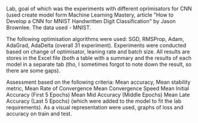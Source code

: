 Lab, goal of which was the experiments with different oprimisators for CNN (used create model form Machine Learning Mastery, article "How to Develop a CNN for MNIST Handwritten Digit Classification" by Jason Brownlee. The data used - MNIST.

The following optimisation algorithms were used: SGD, RMSProp, Adam, AdaGrad, AdaDelta (overall 31 experiment). Experiments were conducted based on change of optimisator, leaning rate and batch size. All results are stores in the Excel file (both a table with a summary and the results of each model in a separate tab (tho, I sometimes forgot to note down the result, so there are some gaps).

Assessment based on the following criteria: Mean accuracy, Mean stability metric, Mean Rate of Convergence Mean Convergence Speed Mean Initial Accuracy (First 5 Epochs) Mean Mid Accuracy (Middle Epochs) Mean Late Accuracy (Last 5 Epochs) (which were added to the model to fit the lab requirements). As a visual representation were used, graphs of loss and accuracy on train and test.
